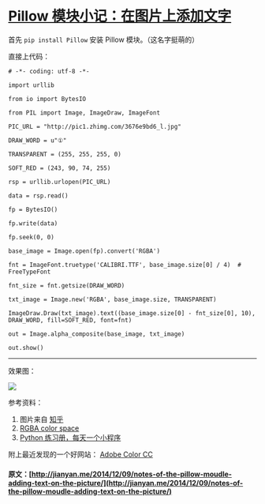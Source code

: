 #  [ Pillow 模块小记：在图片上添加文字 ](/2014/12/09/notes-of-the-pillow-moudle-adding-text-on-the-picture/)

首先 ` pip install Pillow ` 安装 Pillow 模块。（这名字挺萌的） 

直接上代码： 
    
    
    # -*- coding: utf-8 -*-
    
    import urllib
    
    from io import BytesIO
    
    from PIL import Image, ImageDraw, ImageFont
    
    PIC_URL = "http://pic1.zhimg.com/3676e9bd6_l.jpg"
    
    DRAW_WORD = u"①"
    
    TRANSPARENT = (255, 255, 255, 0)
    
    SOFT_RED = (243, 90, 74, 255)
    
    rsp = urllib.urlopen(PIC_URL)
    
    data = rsp.read()
    
    fp = BytesIO()
    
    fp.write(data)
    
    fp.seek(0, 0)
    
    base_image = Image.open(fp).convert('RGBA')
    
    fnt = ImageFont.truetype('CALIBRI.TTF', base_image.size[0] / 4)  # FreeTypeFont
    
    fnt_size = fnt.getsize(DRAW_WORD)
    
    txt_image = Image.new('RGBA', base_image.size, TRANSPARENT)
    
    ImageDraw.Draw(txt_image).text((base_image.size[0] - fnt_size[0], 10), DRAW_WORD, fill=SOFT_RED, font=fnt)
    
    out = Image.alpha_composite(base_image, txt_image)
    
    out.show()  
  
---  
  
效果图： 

![](http://endless.qiniudn.com/blogpillow.bmp)

参考资料： 

  1. 图片来自 [ 知乎 ](http://zhuanlan.zhihu.com/zhihu-product)
  2. [ RGBA color space ](http://en.wikipedia.org/wiki/RGBA_color_space)
  3. [ Python 练习册，每天一个小程序 ](https://github.com/Show-Me-the-Code/show-me-the-code)

附上最近发现的一个好网站： [ Adobe Color CC ](https://color.adobe.com/zh/explore/most-popular/?time=all)
#### 原文：[http://jianyan.me/2014/12/09/notes-of-the-pillow-moudle-adding-text-on-the-picture/](http://jianyan.me/2014/12/09/notes-of-the-pillow-moudle-adding-text-on-the-picture/)